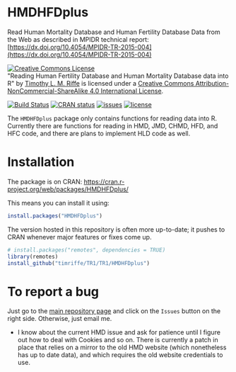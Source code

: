 

# HMDHFDplus
Read Human Mortality Database and Human Fertility Database Data from the Web as described in MPIDR technical report: [https://dx.doi.org/10.4054/MPIDR-TR-2015-004](https://dx.doi.org/10.4054/MPIDR-TR-2015-004)

<a rel="license" href="http://creativecommons.org/licenses/by-nc-sa/4.0/"><img alt="Creative Commons License" style="border-width:0" src="https://i.creativecommons.org/l/by-nc-sa/4.0/88x31.png" /></a><br /><span xmlns:dct="http://purl.org/dc/terms/" property="dct:title">"Reading Human Fertility Database and Human Mortality Database data into R"</span> by <a xmlns:cc="http://creativecommons.org/ns#" href="https://sites.google.com/site/timriffepersonal/" property="cc:attributionName" rel="cc:attributionURL">Timothy L. M. Riffe</a> is licensed under a <a rel="license" href="http://creativecommons.org/licenses/by-nc-sa/4.0/">Creative Commons Attribution-NonCommercial-ShareAlike 4.0 International License</a>.

[![Build Status](https://travis-ci.org/timriffe/TR1.svg?branch=master)](https://travis-ci.org/timriffe/TR1)
[![CRAN status](https://www.r-pkg.org/badges/version/HMDHFDplus)](https://cran.r-project.org/package=HMDHFDplus)
[![issues](https://img.shields.io/github/issues-raw/timriffe/TR1.svg)](https://github.com/timriffe/TR1/issues)
[![license](https://img.shields.io/badge/License-GPL%20v3-blue.svg)](https://github.com/timriffe/TR1/tree/master/TR1/HMDHFDplus/LICENSE)

The `HMDHFDplus` package only contains functions for reading data into R. Currently there are functions for reading in HMD, JMD, CHMD, HFD, and HFC code, and there are plans to implement HLD code as well.

Installation
============

The package is on CRAN: https://cran.r-project.org/web/packages/HMDHFDplus/

This means you can install it using:
```r
install.packages("HMDHFDplus")
```
The version hosted in this repository is often more up-to-date; it pushes to CRAN whenever major features or fixes come up.

```r
# install.packages("remotes", dependencies = TRUE)
library(remotes)
install_github("timriffe/TR1/TR1/HMDHFDplus")
```

To report a bug
===============
Just go to the [main repository page](https://github.com/timriffe/TR1) and click on the ```Issues``` 
button on the right side. Otherwise, just email me.

* I know about the current HMD issue and ask for patience until I figure out how to deal with Cookies and so on. There is currently a patch in place that relies on a mirror to the old HMD website (which nonetheless has up to date data), and which requires the old website credentials to use.

